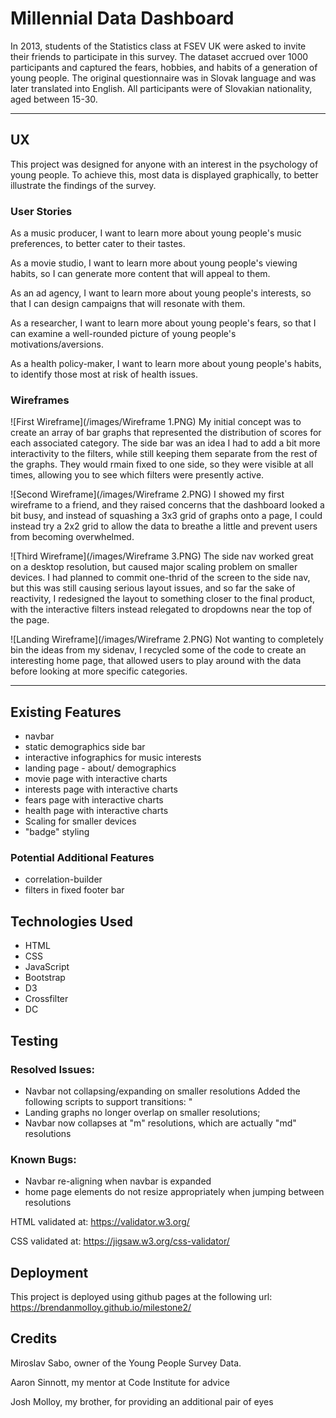 # Millennial Data Dashboard #

In 2013, students of the Statistics class at FSEV UK were asked to invite their friends to participate in this survey.
The dataset accrued over 1000 participants and captured the fears, hobbies, and habits of a generation of young people.
The original questionnaire was in Slovak language and was later translated into English.
All participants were of Slovakian nationality, aged between 15-30.

---
## UX

This project was designed for anyone with an interest in the psychology of young people.
To achieve this, most data is displayed graphically, to better illustrate the findings of the survey.

### User Stories

As a music producer, I want to learn more about young people's music preferences, to better cater to their tastes.

As a movie studio, I want to learn more about young people's viewing habits, so I can generate more content that will appeal to them.

As an ad agency, I want to learn more about young people's interests, so that I can design campaigns that will resonate with them.

As a researcher, I want to learn more about young people's fears, so that I can examine a well-rounded picture of young people's motivations/aversions.

As a health policy-maker, I want to learn more about young people's habits, to identify those most at risk of health issues.

### Wireframes
![First Wireframe](/images/Wireframe 1.PNG)
 My initial concept was to create an array of bar graphs that represented the 
 distribution of scores for each associated category. The side bar was an idea I
 had to add a bit more interactivity to the filters, while still keeping them 
 separate from the rest of the graphs. They would rmain fixed to one side, so they
 were visible at all times, allowing you to see which filters were presently active.

![Second Wireframe](/images/Wireframe 2.PNG)
I showed my first wireframe to a friend, and they raised concerns that the dashboard 
looked a bit busy, and instead of squashing a 3x3 grid of graphs onto a page, I 
could instead try a 2x2 grid to allow the data to breathe a little and prevent users 
from becoming overwhelmed.

![Third Wireframe](/images/Wireframe 3.PNG)
The side nav worked great on a desktop resolution, but caused major scaling problem 
on smaller devices. I had planned to commit one-thrid of the screen to the side nav,
but this was still causing serious layout issues, and so far the sake of reactivity,
I redesigned the layout to something closer to the final product, with the interactive 
filters instead relegated to dropdowns near the top of the page.

![Landing Wireframe](/images/Wireframe 2.PNG)
Not wanting to completely bin the ideas from my sidenav, I recycled some of the 
code to create an interesting home page, that allowed users to play around with 
the data before looking at more specific categories.


---
## Existing Features

* navbar
* static demographics side bar
* interactive infographics for music interests
* landing page - about/ demographics
* movie page with interactive charts
* interests page with interactive charts
* fears page with interactive charts
* health page with interactive charts
* Scaling for smaller devices
* "badge" styling

### Potential Additional Features
* correlation-builder
* filters in fixed footer bar

## Technologies Used
* HTML
* CSS
* JavaScript
* Bootstrap
* D3
* Crossfilter
* DC

## Testing
### Resolved Issues:
* Navbar not collapsing/expanding on smaller resolutions
    Added the following scripts to support transitions:
    "<script src="https://code.jquery.com/jquery-3.2.1.slim.min.js" integrity="sha384-KJ3o2DKtIkvYIK3UENzmM7KCkRr/rE9/Qpg6aAZGJwFDMVNA/GpGFF93hXpG5KkN" crossorigin="anonymous"></script>
    <script src="https://cdnjs.cloudflare.com/ajax/libs/popper.js/1.12.9/umd/popper.min.js" integrity="sha384-ApNbgh9B+Y1QKtv3Rn7W3mgPxhU9K/ScQsAP7hUibX39j7fakFPskvXusvfa0b4Q" crossorigin="anonymous"></script>
    <script src="https://maxcdn.bootstrapcdn.com/bootstrap/4.0.0/js/bootstrap.min.js" integrity="sha384-JZR6Spejh4U02d8jOt6vLEHfe/JQGiRRSQQxSfFWpi1MquVdAyjUar5+76PVCmYl" crossorigin="anonymous"></script>
* Landing graphs no longer overlap on smaller resolutions; 
* Navbar now collapses at "m" resolutions, which are actually "md" resolutions

### Known Bugs:
* Navbar re-aligning when navbar is expanded
* home page elements do not resize appropriately when jumping between resolutions

HTML validated at: https://validator.w3.org/

CSS validated at: https://jigsaw.w3.org/css-validator/

## Deployment
This project is deployed using github pages at the following url:
https://brendanmolloy.github.io/milestone2/

## Credits
Miroslav Sabo, owner of the Young People Survey Data.

Aaron Sinnott, my mentor at Code Institute for advice

Josh Molloy, my brother, for providing an additional pair of eyes
